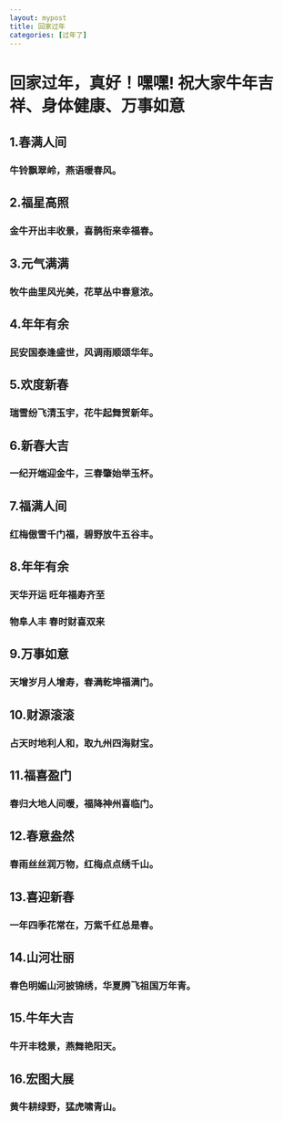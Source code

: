 ```yaml
---
layout: mypost
title: 回家过年
categories: [过年了]
---
```

# 回家过年，真好！嘿嘿! 祝大家牛年吉祥、身体健康、万事如意
## 1.春满人间
### 牛铃飘翠岭，燕语暖春风。

## 2.福星高照
### 金牛开出丰收景，喜鹊衔来幸福春。

## 3.元气满满
### 牧牛曲里风光美，花草丛中春意浓。

## 4.年年有余

### 民安国泰逢盛世，风调雨顺颂华年。

## 5.欢度新春

### 瑞雪纷飞清玉宇，花牛起舞贺新年。

## 6.新春大吉

### 一纪开端迎金牛，三春肇始举玉杯。

## 7.福满人间

### 红梅傲雪千门福，碧野放牛五谷丰。

## 8.年年有余

### 天华开运 旺年福寿齐至

### 物阜人丰 春时财喜双来

## 9.万事如意

### 天增岁月人增寿，春满乾坤福满门。

## 10.财源滚滚

### 占天时地利人和，取九州四海财宝。

## 11.福喜盈门

### 春归大地人间暖，福降神州喜临门。

## 12.春意盎然

### 春雨丝丝润万物，红梅点点绣千山。

## 13.喜迎新春

### 一年四季花常在，万紫千红总是春。

## 14.山河壮丽

### 春色明媚山河披锦绣，华夏腾飞祖国万年青。

## 15.牛年大吉

### 牛开丰稔景，燕舞艳阳天。

## 16.宏图大展

### 黄牛耕绿野，猛虎啸青山。


